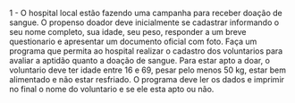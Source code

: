 1 - O hospital local estão fazendo uma campanha para receber doação de sangue.
O propenso doador deve inicialmente se cadastrar informando o seu nome completo, sua
idade, seu peso, responder a um breve questionario e apresentar um documento oficial
com foto.
Faça um programa que permita ao hospital realizar o cadastro dos voluntarios
para avaliar a aptidão quanto a doação de sangue. Para estar apto a doar, o voluntario
deve ter idade entre 16 e 69, pesar pelo menos 50 kg, estar bem alimentado e não estar
resfriado. O programa deve ler os dados e imprimir no final o nome do voluntario e se
ele esta apto ou não.

